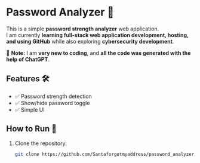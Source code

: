 # Password Analyzer 🔐

This is a simple **password strength analyzer** web application.  
I am currently **learning full-stack web application development, hosting, and using GitHub** while also exploring **cybersecurity development**.  

🚀 **Note:** I am **very new to coding**, and **all the code was generated with the help of ChatGPT**.  

## Features 🛠️
- ✅ Password strength detection
- ✅ Show/hide password toggle
- ✅ Simple UI

## How to Run 📌
1. Clone the repository:
   ```bash
   git clone https://github.com/Santaforgotmyaddress/password_analyzer.git